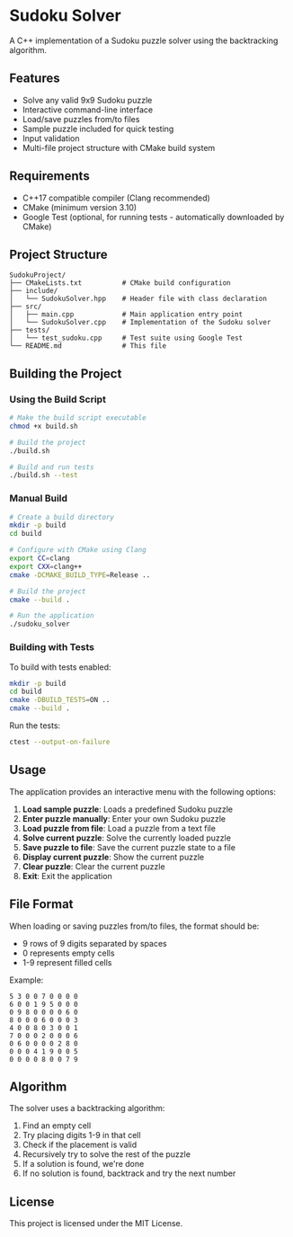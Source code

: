 # Sudoku Solver

A C++ implementation of a Sudoku puzzle solver using the backtracking algorithm.

## Features

- Solve any valid 9x9 Sudoku puzzle
- Interactive command-line interface
- Load/save puzzles from/to files
- Sample puzzle included for quick testing
- Input validation
- Multi-file project structure with CMake build system

## Requirements

- C++17 compatible compiler (Clang recommended)
- CMake (minimum version 3.10)
- Google Test (optional, for running tests - automatically downloaded by CMake)

## Project Structure

```
SudokuProject/
├── CMakeLists.txt          # CMake build configuration
├── include/
│   └── SudokuSolver.hpp    # Header file with class declaration
├── src/
│   ├── main.cpp            # Main application entry point
│   └── SudokuSolver.cpp    # Implementation of the Sudoku solver
├── tests/
│   └── test_sudoku.cpp     # Test suite using Google Test
└── README.md               # This file
```

## Building the Project

### Using the Build Script

```bash
# Make the build script executable
chmod +x build.sh

# Build the project
./build.sh

# Build and run tests
./build.sh --test
```

### Manual Build

```bash
# Create a build directory
mkdir -p build
cd build

# Configure with CMake using Clang
export CC=clang
export CXX=clang++
cmake -DCMAKE_BUILD_TYPE=Release ..

# Build the project
cmake --build .

# Run the application
./sudoku_solver
```

### Building with Tests

To build with tests enabled:

```bash
mkdir -p build
cd build
cmake -DBUILD_TESTS=ON ..
cmake --build .
```

Run the tests:
```bash
ctest --output-on-failure
```

## Usage

The application provides an interactive menu with the following options:

1. **Load sample puzzle**: Loads a predefined Sudoku puzzle
2. **Enter puzzle manually**: Enter your own Sudoku puzzle
3. **Load puzzle from file**: Load a puzzle from a text file
4. **Solve current puzzle**: Solve the currently loaded puzzle
5. **Save puzzle to file**: Save the current puzzle state to a file
6. **Display current puzzle**: Show the current puzzle
7. **Clear puzzle**: Clear the current puzzle
8. **Exit**: Exit the application

## File Format

When loading or saving puzzles from/to files, the format should be:
- 9 rows of 9 digits separated by spaces
- 0 represents empty cells
- 1-9 represent filled cells

Example:
```
5 3 0 0 7 0 0 0 0
6 0 0 1 9 5 0 0 0
0 9 8 0 0 0 0 6 0
8 0 0 0 6 0 0 0 3
4 0 0 8 0 3 0 0 1
7 0 0 0 2 0 0 0 6
0 6 0 0 0 0 2 8 0
0 0 0 4 1 9 0 0 5
0 0 0 0 8 0 0 7 9
```

## Algorithm

The solver uses a backtracking algorithm:
1. Find an empty cell
2. Try placing digits 1-9 in that cell
3. Check if the placement is valid
4. Recursively try to solve the rest of the puzzle
5. If a solution is found, we're done
6. If no solution is found, backtrack and try the next number

## License

This project is licensed under the MIT License.
